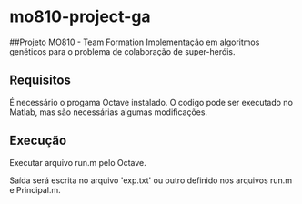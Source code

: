 mo810-project-ga
================
##Projeto MO810 - Team Formation
Implementação em algoritmos genéticos para o problema de colaboração de super-heróis.

## Requisitos

É necessário o progama Octave instalado. O codigo pode ser executado no Matlab, mas são necessárias algumas modificações.

## Execução

Executar arquivo run.m pelo Octave.

Saída será escrita no arquivo 'exp.txt' ou outro definido nos arquivos run.m e Principal.m.




